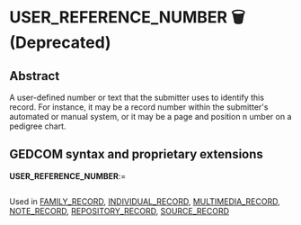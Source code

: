 ﻿# USER_REFERENCE_NUMBER 🗑 (Deprecated)
## Abstract
A user-defined number or text that the submitter uses to identify this record. For instance, it may be a
record number within the submitter's automated or manual system, or it may be a page and position
n umber on a pedigree chart.


## GEDCOM syntax and proprietary extensions

**USER_REFERENCE_NUMBER**:=
<pre>
</pre>
Used in <a href=Ged.FAMILY_RECORD.md>FAMILY_RECORD</a>, <a href=Ged.INDIVIDUAL_RECORD.md>INDIVIDUAL_RECORD</a>, <a href=Ged.MULTIMEDIA_RECORD.md>MULTIMEDIA_RECORD</a>, <a href=Ged.NOTE_RECORD.md>NOTE_RECORD</a>, <a href=Ged.REPOSITORY_RECORD.md>REPOSITORY_RECORD</a>, <a href=Ged.SOURCE_RECORD.md>SOURCE_RECORD</a><br />

